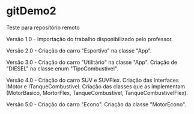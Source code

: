 # gitDemo2
Teste para repositório remoto

Versão 1.0 -
Importação do trabalho disponibilizado pelo professor.

Versão 2.0 -
Criação do carro "Esportivo" na classe "App".

Versão 3.0 -
Criação do carro "Utilitário" na classe "App".
Criação de "DIESEL" na classe enum "TipoCombustivel".

Versão 4.0 -
Criação do carro SUV e SUVFlex.
Criação das Interfaces IMotor e ITanqueCombustivel.
Criação das classes que as implementam (MotorBasico, MortorFlex, TanqueCombustivel, TanqueCombustivelFlex).

Versão 5.0 -
Criação do carro "Econo".
Criação da classe "MotorEcono".
